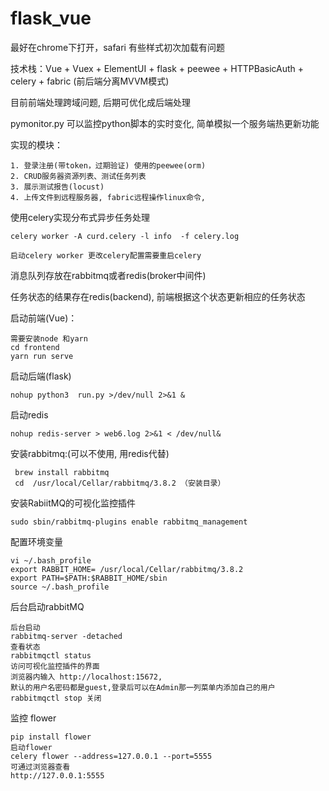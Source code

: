 # flask_vue
最好在chrome下打开，safari 有些样式初次加载有问题

技术栈：Vue + Vuex + ElementUI + flask + peewee + HTTPBasicAuth + celery + fabric (前后端分离MVVM模式)

目前前端处理跨域问题, 后期可优化成后端处理

pymonitor.py 可以监控python脚本的实时变化, 简单模拟一个服务端热更新功能


  实现的模块：
 
    1. 登录注册(带token，过期验证) 使用的peewee(orm)
    2. CRUD服务器资源列表、测试任务列表
    3. 展示测试报告(locust)
    4. 上传文件到远程服务器, fabric远程操作linux命令,
    
  使用celery实现分布式异步任务处理

    celery worker -A curd.celery -l info  -f celery.log 

    启动celery worker 更改celery配置需要重启celery
  
 消息队列存放在rabbitmq或者redis(broker中间件)
 
 任务状态的结果存在redis(backend), 前端根据这个状态更新相应的任务状态
 
   启动前端(Vue)： 
   
    需要安装node 和yarn 
    cd frontend
    yarn run serve 
   
  启动后端(flask)
  
    nohup python3  run.py >/dev/null 2>&1 &
    
  启动redis
  
    nohup redis-server > web6.log 2>&1 < /dev/null&
   
 安装rabbitmq:(可以不使用, 用redis代替)
 
     brew install rabbitmq
     cd  /usr/local/Cellar/rabbitmq/3.8.2 （安装目录）
  
 安装RabiitMQ的可视化监控插件
 
    sudo sbin/rabbitmq-plugins enable rabbitmq_management

配置环境变量

    vi ~/.bash_profile
    export RABBIT_HOME= /usr/local/Cellar/rabbitmq/3.8.2
    export PATH=$PATH:$RABBIT_HOME/sbin
    source ~/.bash_profile


后台启动rabbitMQ

    后台启动
    rabbitmq-server -detached  
    查看状态
    rabbitmqctl status 
    访问可视化监控插件的界面
    浏览器内输入 http://localhost:15672,
    默认的用户名密码都是guest,登录后可以在Admin那一列菜单内添加自己的用户
    rabbitmqctl stop 关闭
  
  监控  flower
    
    pip install flower
    启动flower
    celery flower --address=127.0.0.1 --port=5555
    可通过浏览器查看
    http://127.0.0.1:5555



    
